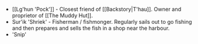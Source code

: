 - [[Lg'hun 'Pock']] - Closest friend of [[Backstory|T'hau]]. Owner and proprietor of [[The Muddy Hut]].
- Sur'ik 'Shriek' - Fisherman / fishmonger. Regularly sails out to go fishing and then prepares and sells the fish in a shop near the harbour.
- 'Snip'